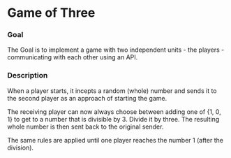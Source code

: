 # Game of Three

### Goal

The Goal is to implement a game with two independent units - the players - communicating with each other using an API.

### Description

When a player starts, it incepts a random (whole) number and sends it to the second player as an approach of starting the game.

The receiving player can now always choose between adding one of {­1, 0, 1} to get to a number that is divisible by 3. Divide it by three. The resulting whole number is then sent back to the original sender.

The same rules are applied until one player reaches the number 1 (after the division).

